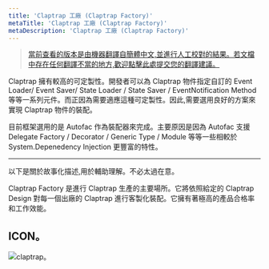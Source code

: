 ```yaml
---
title: 'Claptrap 工廠 (Claptrap Factory)'
metaTitle: 'Claptrap 工廠 (Claptrap Factory)'
metaDescription: 'Claptrap 工廠 (Claptrap Factory)'
---
```


> [當前查看的版本是由機器翻譯自簡體中文,並進行人工校對的結果。若文檔中存在任何翻譯不當的地方,歡迎點擊此處提交您的翻譯建議。](https://crwd.in/newbeclaptrap)

Claptrap 擁有較高的可定製性。開發者可以為 Claptrap 物件指定自訂的 Event Loader/ Event Saver/ State Loader / State Saver / EventNotification Method 等等一系列元件。而正因為需要適應這種可定製性。因此,需要選用良好的方案來實現 Claptrap 物件的裝配。

目前框架選用的是 Autofac 作為裝配器來完成。主要原因是因為 Autofac 支援 Delegate Factory / Decorator / Generic Type / Module 等等一些相較於 System.Depenedency Injection 更豐富的特性。

---

以下是關於故事化描述,用於輔助理解。不必太過在意。

Claptrap Factory 是進行 Claptrap 生產的主要場所。它將依照給定的 Claptrap Design 對每一個出廠的 Claptrap 進行客製化裝配。它擁有著極高的產品合格率和工作效能。

## ICON。

![claptrap。](/images/claptrap_icons/claptrap_factory.svg)
